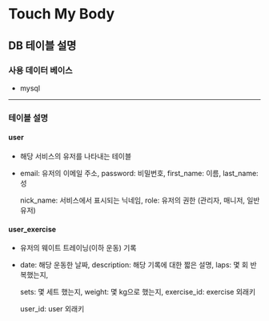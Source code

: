 # Touch My Body

## DB 테이블 설명

### 사용 데이터 베이스

- mysql

---

### 테이블 설명

#### user

- 해당 서비스의 유저를 나타내는 테이블 

- email: 유저의 이메일 주소, password: 비밀번호, first_name: 이름, last_name: 성

  nick_name: 서비스에서 표시되는 닉네임, role: 유저의 권한 (관리자, 매니저, 일반 유저)

#### user_exercise 

- 유저의 웨이트 트레이닝(이하 운동) 기록 

- date: 해당 운동한 날짜, description: 해당 기록에 대한 짧은 설명, laps: 몇 회 반복했는지, 

  sets: 몇 세트 했는지, weight: 몇 kg으로 했는지, exercise_id: exercise 외래키 

  user_id: user 외래키 




 
